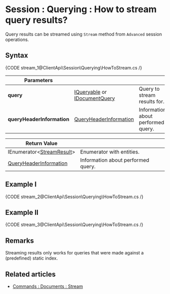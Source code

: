 # Session : Querying : How to stream query results?

Query results can be streamed using `Stream` method from `Advanced` session operations.

## Syntax

{CODE stream_1@ClientApi\Session\Querying\HowToStream.cs /}

| Parameters | | |
| ------------- | ------------- | ----- |
| **query** | [IQueryable](../../../client-api/session/querying/how-to-query) or [IDocumentQuery](../../../client-api/session/querying/lucene/how-to-use-lucene-in-queries) | Query to stream results for. |
| **queryHeaderInformation** | [QueryHeaderInformation](../../../glossary/query-header-information) | Information about performed query. |

| Return Value | |
| ------------- | ----- |
| IEnumerator<[StreamResult](../../../glossary/stream-result)> | Enumerator with entities. |
| [QueryHeaderInformation](../../../glossary/query-header-information) | Information about performed query. |

## Example I

{CODE stream_2@ClientApi\Session\Querying\HowToStream.cs /}

## Example II

{CODE stream_3@ClientApi\Session\Querying\HowToStream.cs /}

## Remarks

Streaming results only works for queries that were made against a (predefined) static index.

## Related articles

- [Commands : Documents : Stream](../../commands/documents/stream)